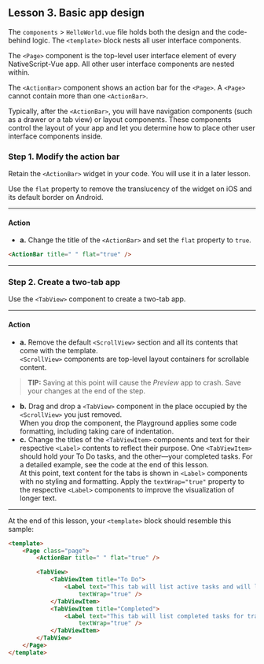 ## Lesson 3. Basic app design

The `components` > `HelloWorld.vue` file holds both the design and the code-behind logic. The `<template>` block nests all user interface components.

The `<Page>` component is the top-level user interface element of every NativeScript-Vue app. All other user interface components are nested within.

The `<ActionBar>` component shows an action bar for the `<Page>`. A `<Page>` cannot contain more than one `<ActionBar>`.

Typically, after the `<ActionBar>`, you will have navigation components (such as a drawer or a tab view) or layout components. These components control the layout of your app and let you determine how to place other user interface components inside.

### Step 1. Modify the action bar

Retain the `<ActionBar>` widget in your code. You will use it in a later lesson.

Use the `flat` property to remove the translucency of the widget on iOS and its default border on Android.

<hr data-action="start" />

#### Action

* **a.** Change the title of the `<ActionBar>` and set the `flat` property to `true`.

```HTML
<ActionBar title=" " flat="true" />
```

<hr data-action="end" />

### Step 2. Create a two-tab app

Use the `<TabView>` component to create a two-tab app.

<hr data-action="start" />

#### Action

* **a.** Remove the default `<ScrollView>` section and all its contents that come with the template.<br/>`<ScrollView>` components are top-level layout containers for scrollable content.

> **TIP:**
> Saving at this point will cause the *Preview* app to crash. Save your changes at the end of the step.

* **b.** Drag and drop a `<TabView>` component in the place occupied by the `<ScrollView>` you just removed.<br/>When you drop the component, the Playground applies some code formatting, including taking care of indentation.
* **c.** Change the titles of the `<TabViewItem>` components and text for their respective `<Label>` contents to reflect their purpose. One `<TabViewItem>` should hold your To Do tasks, and the other&mdash;your completed tasks. For a detailed example, see the code at the end of this lesson.<br/>At this point, text content for the tabs is shown in `<Label>` components with no styling and formatting. Apply the `textWrap="true"` property to the respective `<Label>` components to improve the visualization of longer text.

<hr data-action="end" />

At the end of this lesson, your `<template>` block should resemble this sample:

```HTML
<template>
    <Page class="page">
        <ActionBar title=" " flat="true" />

        <TabView>
            <TabViewItem title="To Do">
                <Label text="This tab will list active tasks and will let users add new tasks."
                    textWrap="true" />
            </TabViewItem>
            <TabViewItem title="Completed">
                <Label text="This tab will list completed tasks for tracking."
                    textWrap="true" />
            </TabViewItem>
        </TabView>
    </Page>
</template>
```